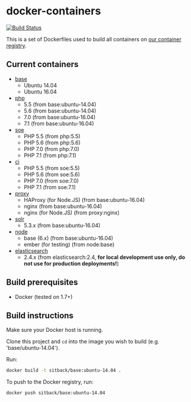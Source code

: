 # docker-containers
[![Build Status](https://img.shields.io/circleci/project/Sitback/docker-containers/master.svg)](https://circleci.com/gh/Sitback/docker-containers)

This is a set of Dockerfiles used to build all containers on [our container registry](https://registry.hub.docker.com/u/sitback/).

## Current containers

* [base](https://hub.docker.com/r/sitback/base/)
    * Ubuntu 14.04
    * Ubuntu 16.04
* [php](https://hub.docker.com/r/sitback/php/)
    * 5.5 (from base:ubuntu-14.04)
    * 5.6 (from base:ubuntu-14.04)
    * 7.0 (from base:ubuntu-16.04)
    * 7.1 (from base:ubuntu-16.04)
* [soe](https://hub.docker.com/r/sitback/soe/)
    * PHP 5.5 (from php:5.5)
    * PHP 5.6 (from php:5.6)
    * PHP 7.0 (from php:7.0)
    * PHP 7.1 (from php:7.1)
* [ci](https://hub.docker.com/r/sitback/ci/)
    * PHP 5.5 (from soe:5.5)
    * PHP 5.6 (from soe:5.6)
    * PHP 7.0 (from soe:7.0)
    * PHP 7.1 (from soe:7.1)
* [proxy](https://hub.docker.com/r/sitback/proxy/)
    * HAProxy (for Node.JS) (from base:ubuntu-16.04)
    * nginx (from base:ubuntu-16.04)
    * nginx (for Node.JS) (from proxy:nginx)
* [solr](https://hub.docker.com/r/sitback/solr/)
    * 5.3.x (from base:ubuntu-16.04)
* [node](https://hub.docker.com/r/sitback/node/)
    * base (6.x) (from base:ubuntu-16.04)
    * ember (for testing) (from node:base)
* [elasticsearch](https://hub.docker.com/r/sitback/elasticsearch/)
    * 2.4.x (from elasticsearch:2.4, **for local development use only, do not use for production deployments!**)

## Build prerequisites
* Docker (tested on 1.7+)

## Build instructions
Make sure your Docker host is running.

Clone this project and `cd` into the image you wish to build (e.g. 'base/ubuntu-14.04').

Run:

```bash
docker build -t sitback/base:ubuntu-14.04 .
```

To push to the Docker registry, run:

```bash
docker push sitback/base:ubuntu-14.04
```
